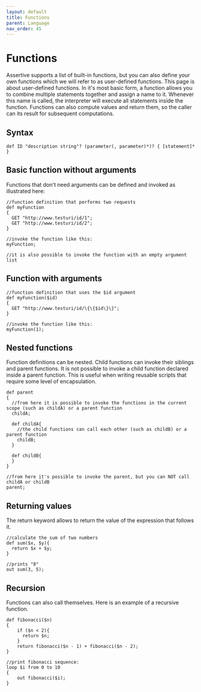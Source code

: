 ```yaml
---
layout: default
title: Functions
parent: Language
nav_order: 45
---
```


# Functions
Assertive supports a list of built-in functions, but you can also define your own functions which we will refer to as user-defined functions.
This page is about user-defined functions. In it's most basic form, a function allows you to combine multiple statements together and assign a name to it. Whenever this name is called, the interpreter will execute all statements inside the function. Functions can also compute values and return them, so the caller can its result for subsequent computations.

## Syntax
```assertive
def ID "description string"? (parameter(, parameter)*)? { [statement]* }
```

## Basic function without arguments
Functions that don't need arguments can be defined and invoked as illustrated here:
```assertive
//function definition that performs two requests
def myFunction
{
  GET "http://www.testuri/id/1";
  GET "http://www.testuri/id/2";
}

//invoke the function like this:
myFunction;

//it is also possible to invoke the function with an empty argument list
```

## Function with arguments
```assertive
//function definition that uses the $id argument
def myFunction($id)
{
  GET "http://www.testuri/id/\{\{$id\}\}";
}

//invoke the function like this:
myFunction(1);
```

## Nested functions
Function definitions can be nested. Child functions can invoke their siblings and parent functions. 
It is not possible to invoke a child function declared inside a parent function. This is useful when writing reusable scripts that require some level of encapsulation.
```assertive
def parent
{
  //from here it is possible to invoke the functions in the current scope (such as childA) or a parent function
  childA;

  def childA{
    //the child functions can call each other (such as childB) or a parent function
    childB;
  }

  def childB{
  }
}

//from here it's possible to invoke the parent, but you can NOT call childA or childB
parent;
```

## Returning values
The return keyword allows to return the value of the expression that follows it.
```assertive
//calculate the sum of two numbers
def sum($x, $y){
  return $x + $y;
}

//prints "8"
out sum(3, 5);
```

## Recursion
Functions can also call themselves. Here is an example of a recursive function.
```assertive
def fibonacci($n)
{
    if ($n < 2){
      return $n;
    }
    return fibonacci($n - 1) + fibonacci($n - 2);
}

//print fibonacci sequence:
loop $i from 0 to 10
{
    out fibonacci($i);
}
```
